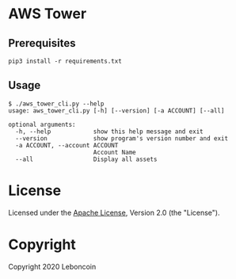 # AWS Tower

## Prerequisites

```
pip3 install -r requirements.txt
```

## Usage

```
$ ./aws_tower_cli.py --help
usage: aws_tower_cli.py [-h] [--version] [-a ACCOUNT] [--all]

optional arguments:
  -h, --help            show this help message and exit
  --version             show program's version number and exit
  -a ACCOUNT, --account ACCOUNT
                        Account Name
  --all                 Display all assets
```

# License
Licensed under the [Apache License](https://github.com/leboncoin/aws-tower/blob/master/LICENSE), Version 2.0 (the "License").

# Copyright
Copyright 2020 Leboncoin
